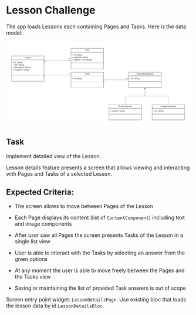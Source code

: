 # Lesson Challenge

The app loads Lessons each containing Pages and Tasks. Here is the data model:

![fra](uml_diagram.png)


## Task

Implement detailed view of the Lesson.

Lesson details feature presents a screen that allows viewing and interacting
with Pages and Tasks of a selected Lesson.

## Expected Criteria:

- The screen allows to move between Pages of the Lesson

- Each Page displays its content (list of `ContentComponent`) including text and
  image components

- After user saw all Pages the screen presents Tasks of the Lesson in a single
  list view

- User is able to interact with the Tasks by selecting an answer from the given
  options

- At any moment the user is able to move freely between the Pages and the Tasks
  view

- Saving or maintaining the list of provided Task answers is out of scope

Screen entry point widget: `LessonDetailsPage`.
Use existing bloc that loads the lesson data by id `LessonDetailsBloc`.
